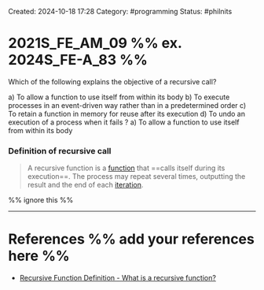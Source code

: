 Created: 2024-10-18 17:28
Category: #programming
Status: #philnits



# 2021S_FE_AM_09 %% ex. 2024S_FE-A_83 %%

Which of the following explains the objective of a recursive call?

a) To allow a function to use itself from within its body
b) To execute processes in an event-driven way rather than in a predetermined order
c) To retain a function in memory for reuse after its execution
d) To undo an execution of a process when it fails
?
a) To allow a function to use itself from within its body

### Definition of recursive call
> A recursive function is a [function](https://techterms.com/definition/function) that ==calls itself during its execution==. The process may repeat several times, outputting the result and the end of each [iteration](https://techterms.com/definition/iteration).



%% ignore this %%
<!--SR:!2024-10-23,3,250-->
---









# References %% add your references here %%
- [Recursive Function Definition - What is a recursive function?](https://techterms.com/definition/recursive_function)